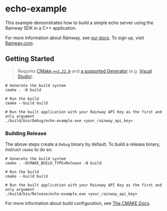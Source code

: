 # echo-example

This example demonstrates how to build a simple echo server using the Rainway SDK in a C++ application.

For more information about Rainway, see [our docs](https://docs.rainway.com). To sign up, visit [Rainway.com](https://rainway.com).

## Getting Started

> Requires [CMake `>=3.22.0`](https://cmake.org/download/) and [a supported Generator](https://cmake.org/cmake/help/v3.22/manual/cmake-generators.7.html) (e.g. [Visual Studio](https://visualstudio.microsoft.com/vs/)).

```
# Generate the build system
cmake . -B build

# Run the build
cmake --build build

# Run the built application with your Rainway API Key as the first and only argument
./build/bin/Debug/echo-example.exe <your_rainway_api_key>
```

### Building Release

The above steps create a `Debug` binary by default. To build a release binary, instruct `cmake` to do so:

```
# Generate the build system
cmake . -DCMAKE_BUILD_TYPE=Release -B build

# Run the build
cmake --build build

# Run the built application with your Rainway API Key as the first and only argument
./build/bin/Release/echo-example.exe <your_rainway_api_key>
```

For more information about build configuration, see [The CMAKE Docs](https://cmake.org/cmake/help/v3.22/index.html).
